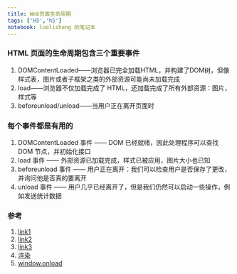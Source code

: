 ```yaml
---
title: Web页面生命周期
tags: ['H5','h5']
notebook: luolisheng 的笔记本
---
```


### HTML 页面的生命周期包含三个重要事件

1. DOMContentLoaded——浏览器已完全加载HTML，并构建了DOM树，但像样式表，图片或者子框架之类的外部资源可能尚未加载完成
2. load——浏览器不仅加载完成了 HTML，还加载完成了所有外部资源：图片，样式等
3. beforeunload/unload——当用户正在离开页面时

### 每个事件都是有用的

1. DOMContentLoaded 事件 —— DOM 已经就绪，因此处理程序可以查找 DOM 节点，并初始化接口
2. load 事件 —— 外部资源已加载完成，样式已被应用，图片大小也已知
3. beforeunload 事件 —— 用户正在离开：我们可以检查用户是否保存了更改，并询问他是否真的要离开
4. unload 事件 —— 用户几乎已经离开了，但是我们仍然可以启动一些操作，例如发送统计数据

### 参考

1. [link1](https://zh.javascript.info/onload-ondomcontentloaded)
2. [link2](https://developer.mozilla.org/zh-CN/docs/Web/API/Document/DOMContentLoaded_event)
3. [link3](https://www.cnblogs.com/dahe1989/p/11765066.html)
4. [渲染](http://eux.baidu.com/blog/fe/Chrome%E7%9A%84First%20Paint)
5. [window.onload](https://www.cnblogs.com/songyao666/p/17522140.html)
